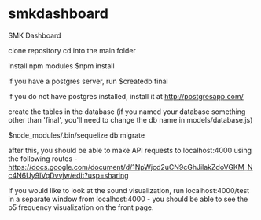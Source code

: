 # smkdashboard
SMK Dashboard

clone repository
cd into the main folder

install npm modules
  $npm install

if you have a postgres server, run
  $createdb final
  
if you do not have postgres installed, install it at http://postgresapp.com/

create the tables in the database (if you named your database something other than 'final',
you'll need to change the db name in models/database.js)

  $node_modules/.bin/sequelize db:migrate

after this, you should be able to make API requests to localhost:4000 using the following routes - https://docs.google.com/document/d/1NpWjcd2uCN9cGhJilakZdoVGKM_Nc4N6Uy9IVqDvvjw/edit?usp=sharing

If you would like to look at the sound visualization, run localhost:4000/test in a separate window from localhost:4000 - you should be able to see the p5 frequency visualization on the front page.  
